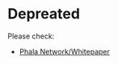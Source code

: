 # Depreated

Please check:

* [Phala Network/Whitepaper](https://github.com/Phala-Network/Whitepaper)

